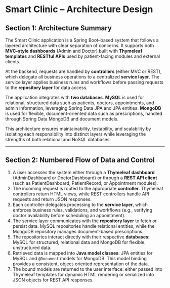 # Smart Clinic – Architecture Design

## Section 1: Architecture Summary
The Smart Clinic application is a Spring Boot–based system that follows a layered architecture with clear separation of concerns. It supports both **MVC-style dashboards** (Admin and Doctor) built with **Thymeleaf templates** and **RESTful APIs** used by patient-facing modules and external clients.  

At the backend, requests are handled by **controllers** (either MVC or REST), which delegate all business operations to a centralized **service layer**. The service layer applies business rules and workflows before passing requests to the **repository layer** for data access.  

The application integrates with **two databases**. **MySQL** is used for relational, structured data such as patients, doctors, appointments, and admin information, leveraging Spring Data JPA and JPA entities. **MongoDB** is used for flexible, document-oriented data such as prescriptions, handled through Spring Data MongoDB and document models.  

This architecture ensures maintainability, testability, and scalability by isolating each responsibility into distinct layers while leveraging the strengths of both relational and NoSQL databases.  

---

## Section 2: Numbered Flow of Data and Control

1. A user accesses the system either through a **Thymeleaf dashboard** (AdminDashboard or DoctorDashboard) or through a **REST API client** (such as PatientDashboard, PatientRecord, or Appointment modules).  
2. The incoming request is routed to the appropriate **controller**. Thymeleaf controllers return HTML views, while REST controllers handle API requests and return JSON responses.  
3. Each controller delegates processing to the **service layer**, which enforces business rules, validations, and workflows (e.g., verifying doctor availability before scheduling an appointment).  
4. The service layer communicates with the **repository layer** to fetch or persist data. MySQL repositories handle relational entities, while the MongoDB repository manages document-based prescriptions.  
5. The repositories interact directly with their respective **databases**: MySQL for structured, relational data and MongoDB for flexible, unstructured data.  
6. Retrieved data is mapped into **Java model classes**: JPA entities for MySQL and `@Document` models for MongoDB. This model binding provides a consistent, object-oriented representation of the data.  
7. The bound models are returned to the user interface: either passed into Thymeleaf templates for dynamic HTML rendering or serialized into JSON objects for REST API responses.  
